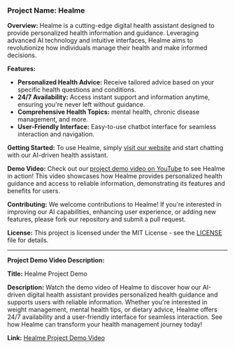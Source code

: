 ### Project Name: Healme

**Overview:**
Healme is a cutting-edge digital health assistant designed to provide personalized health information and guidance. Leveraging advanced AI technology and intuitive interfaces, Healme aims to revolutionize how individuals manage their health and make informed decisions.

**Features:**
- **Personalized Health Advice:** Receive tailored advice based on your specific health questions and conditions.
- **24/7 Availability:** Access instant support and information anytime, ensuring you're never left without guidance.
- **Comprehensive Health Topics:**  mental health, chronic disease management, and more.
- **User-Friendly Interface:** Easy-to-use chatbot interface for seamless interaction and navigation.

**Getting Started:**
To use Healme, simply [visit our website]([https://www.example.com](https://victorious-ocean-04c1d8300.5.azurestaticapps.net/index.html)) and start chatting with our AI-driven health assistant.

**Demo Video:**
Check out our [project demo video on YouTube](https://www.youtube.com/watch?v=AtESNq2E6og) to see Healme in action! This video showcases how Healme provides personalized health guidance and access to reliable information, demonstrating its features and benefits for users.

**Contributing:**
We welcome contributions to Healme! If you're interested in improving our AI capabilities, enhancing user experience, or adding new features, please fork our repository and submit a pull request.


**License:**
This project is licensed under the MIT License - see the [LICENSE](LICENSE) file for details.

---

**Project Demo Video Description:**

**Title:** Healme Project Demo

**Description:** Watch the demo video of Healme to discover how our AI-driven digital health assistant provides personalized health guidance and supports users with reliable information. Whether you're interested in weight management, mental health tips, or dietary advice, Healme offers 24/7 availability and a user-friendly interface for seamless interaction. See how Healme can transform your health management journey today!

**Link:** [Healme Project Demo Video](https://www.youtube.com/watch?v=AtESNq2E6og)
